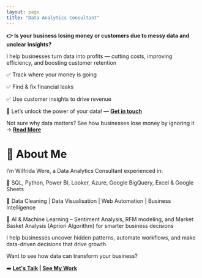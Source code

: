 ```yaml
---
layout: page
title: "Data Analytics Consultant" 
---
```


**👉 Is your business losing money or customers due to messy data and unclear insights?**

I help businesses turn data into profits — cutting costs, improving efficiency, and boosting customer retention

✅ Track where your money is going

✅ Find & fix financial leaks

✅ Use customer insights to drive revenue

🚀 Let’s unlock the power of your data! — **[Get in touch](https://www.wilfridawere.com/contact/)**

Not sure why data matters? See how businesses lose money by ignoring it → **[Read More](https://www.wilfridawere.com/TheSilentKillerofBusinesses-UnusedData/)**

# 👋 About Me

I’m Wilfrida Were, a Data Analytics Consultant experienced in:

🔹 SQL, Python, Power BI, Looker, Azure, Google BigQuery, Excel & Google Sheets

🔹 Data Cleaning | Data Visualisation | Web Automation | Business Intelligence

🔹 AI & Machine Learning – Sentiment Analysis, RFM modeling, and Market Basket Analysis (Apriori Algorithm) for smarter business decisions

I help businesses uncover hidden patterns, automate workflows, and make data-driven decisions that drive growth.

Want to see how data can transform your business?

➡️ **[Let's Talk](https://www.wilfridawere.com/contact/) | [See My Work](https://www.wilfridawere.com/portfolio/)**
